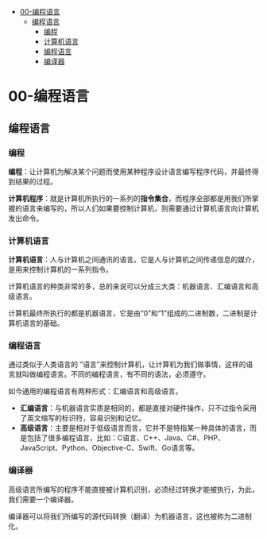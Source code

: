 - [00-编程语言](#00-编程语言)
  - [编程语言](#编程语言)
    - [编程](#编程)
    - [计算机语言](#计算机语言)
    - [编程语言](#编程语言-1)
    - [编译器](#编译器)

# 00-编程语言

## 编程语言

### 编程

**编程**：让计算机为解决某个问题而使用某种程序设计语言编写程序代码，并最终得到结果的过程。

**计算机程序**：就是计算机所执行的一系列的**指令集合**，而程序全部都是用我们所掌握的语言来编写的，所以人们如果要控制计算机，则需要通过计算机语言向计算机发出命令。

### 计算机语言

**计算机语言**：人与计算机之间通讯的语言。它是人与计算机之间传递信息的媒介，是用来控制计算机的一系列指令。

计算机语言的种类非常的多，总的来说可以分成三大类：机器语言、汇编语言和高级语言。

计算机最终所执行的都是机器语言，它是由“0”和“1”组成的二进制数，二进制是计算机语言的基础。

### 编程语言

通过类似于人类语言的 ”语言”来控制计算机，让计算机为我们做事情，这样的语言就叫做编程语言。不同的编程语言，有不同的语法，必须遵守。

如今通用的编程语言有两种形式：汇编语言和高级语言。

- **汇编语言**：与机器语言实质是相同的，都是直接对硬件操作，只不过指令采用了英文缩写的标识符，容易识别和记忆。
- **高级语言**：主要是相对于低级语言而言，它并不是特指某一种具体的语言，而是包括了很多编程语言，比如：C语言、C++、Java、C#、PHP、JavaScript、Python、Objective-C、Swift、Go语言等。

### 编译器

高级语言所编写的程序不能直接被计算机识别，必须经过转换才能被执行，为此，我们需要一个编译器。

编译器可以将我们所编写的源代码转换（翻译）为机器语言，这也被称为二进制化。